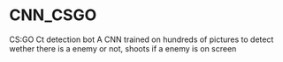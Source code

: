 # CNN_CSGO
CS:GO Ct detection bot
A CNN trained on hundreds of pictures to detect wether there is a enemy or not, shoots if a enemy is on screen
